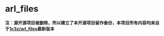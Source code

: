 # arl_files

**注：源开源项目被删除，所以建立了本开源项目留作备份，本项目所有内容均来自于[1c3z/arl_files](https://github.com/1c3z/arl_files)最新版本**

